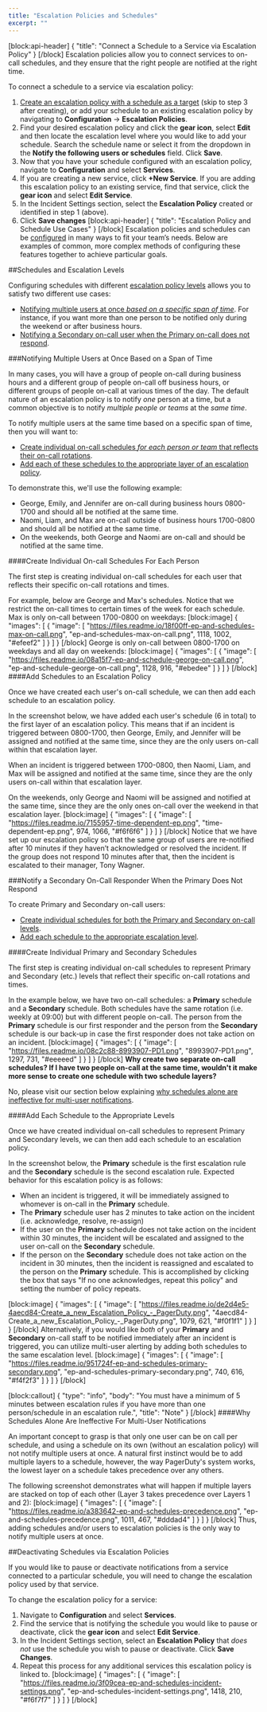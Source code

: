 ```yaml
---
title: "Escalation Policies and Schedules"
excerpt: ""
---
```

[block:api-header]
{
  "title": "Connect a Schedule to a Service via Escalation Policy"
}
[/block]
Escalation policies allow you to connect services to on-call schedules, and they ensure that the right people are notified at the right time. 

To connect a schedule to a service via escalation policy:

1. [Create an escalation policy with a schedule as a target](https://support.pagerduty.com/docs/escalation-policies#section-create-an-escalation-policy) (skip to step 3 after creating), or add your schedule to an existing escalation policy by navigating to **Configuration** → **Escalation Policies**. 
2. Find your desired escalation policy and click the **gear icon**, select **Edit** and then locate the escalation level where you would like to add your schedule. Search the schedule name or select it from the dropdown in the **Notify the following users or schedules** field. Click **Save**. 
3. Now that you have your schedule configured with an escalation policy,  navigate to **Configuration** and select **Services**.
4. If you are creating a new service, click **+New Service**. If you are adding this escalation policy to an existing service, find that service, click the **gear icon** and select **Edit Service**.
5. In the Incident Settings section, select the **Escalation Policy** created or identified in step 1 (above). 
6. Click **Save changes**
[block:api-header]
{
  "title": "Escalation Policy and Schedule Use Cases"
}
[/block]
Escalation policies and schedules can be [configured](https://support.pagerduty.com/docs/escalation-policies#section-create-an-escalation-policy) in many ways to fit your team’s needs. Below are examples of common, more complex methods of configuring these features together to achieve particular goals. 

##Schedules and Escalation Levels

Configuring schedules with different [escalation policy levels](https://support.pagerduty.com/docs/escalation-policies#section-escalation-levels) allows you to satisfy two different use cases:

- [Notifying multiple users at once *based on a specific span of time*](https://support.pagerduty.com/docs/escalation-policies-and-schedules#section-notifying-multiple-users-at-once-based-on-a-span-of-time). For instance, if you want more than one person to be notified only during the weekend or after business hours. 
- [Notifying a Secondary on-call user when the Primary on-call does not respond](https://support.pagerduty.com/docs/escalation-policies-and-schedules#section-notify-a-secondary-on-call-responder-when-the-primary-does-not-respond).

###Notifying Multiple Users at Once Based on a Span of Time

In many cases, you will have a group of people on-call during business hours and a different group of people on-call off business hours, or different groups of people on-call at various times of the day. The default nature of an escalation policy is to notify *one* person at a time, but a common objective is to notify *multiple people or teams* at the *same time*. 

To notify multiple users at the same time based on a specific span of time, then you will want to: 

- [Create individual on-call schedules *for each person or team* that reflects their on-call rotations](https://support.pagerduty.com/docs/escalation-policies-and-schedules#section-create-individual-on-call-schedules-for-each-person).
- [Add each of these schedules to the appropriate layer of an escalation policy](https://support.pagerduty.com/docs/escalation-policies-and-schedules#section-add-schedules-to-an-escalation-policy).

To demonstrate this, we'll use the following example:
- George, Emily, and Jennifer are on-call during business hours 0800-1700 and should all be notified at the same time.
- Naomi, Liam, and Max are on-call outside of business hours 1700-0800 and should all be notified at the same time.
- On the weekends, both George and Naomi are on-call and should be notified at the same time.

####Create Individual On-call Schedules For Each Person

The first step is creating individual on-call schedules for each user that reflects their specific on-call rotations and times.

For example, below are George and Max's schedules. Notice that we restrict the on-call times to certain times of the week for each schedule. Max is only on-call between 1700-0800 on weekdays:
[block:image]
{
  "images": [
    {
      "image": [
        "https://files.readme.io/18f00ff-ep-and-schedules-max-on-call.png",
        "ep-and-schedules-max-on-call.png",
        1118,
        1002,
        "#efeef2"
      ]
    }
  ]
}
[/block]
George is only on-call between 0800-1700 on weekdays and all day on weekends:
[block:image]
{
  "images": [
    {
      "image": [
        "https://files.readme.io/08a15f7-ep-and-schedule-george-on-call.png",
        "ep-and-schedule-george-on-call.png",
        1128,
        916,
        "#ebedee"
      ]
    }
  ]
}
[/block]
####Add Schedules to an Escalation Policy

Once we have created each user's on-call schedule, we can then add each schedule to an escalation policy.

In the screenshot below, we have added each user's schedule (6 in total) to the first layer of an escalation policy. This means that if an incident is triggered between 0800-1700, then George, Emily, and Jennifer will be assigned and notified at the same time, since they are the only users on-call within that escalation layer.

When an incident is triggered between 1700-0800, then Naomi, Liam, and Max will be assigned and notified at the same time, since they are the only users on-call within that escalation layer.

On the weekends, only George and Naomi will be assigned and notified at the same time, since they are the only ones on-call over the weekend in that escalation layer.
[block:image]
{
  "images": [
    {
      "image": [
        "https://files.readme.io/7155957-time-dependent-ep.png",
        "time-dependent-ep.png",
        974,
        1066,
        "#f6f6f6"
      ]
    }
  ]
}
[/block]
Notice that we have set up our escalation policy so that the same group of users are re-notified after 10 minutes if they haven’t acknowledged or resolved the incident. If the group does not respond 10 minutes after that, then the incident is escalated to their manager, Tony Wagner.

###Notify a Secondary On-Call Responder When the Primary Does Not Respond

To create Primary and Secondary on-call users:

- [Create individual schedules for both the Primary and Secondary on-call levels](https://support.pagerduty.com/docs/escalation-policies-and-schedules#section-create-individual-primary-and-secondary-schedules).
- [Add each schedule to the appropriate escalation level](https://support.pagerduty.com/docs/escalation-policies-and-schedules#section-add-each-schedule-to-the-appropriate-levels).

####Create Individual Primary and Secondary Schedules

The first step is creating individual on-call schedules to represent Primary and Secondary (etc.) levels that reflect their specific on-call rotations and times.

In the example below, we have two on-call schedules: a **Primary** schedule and a **Secondary** schedule. Both schedules have the same rotation (i.e. weekly at 09:00) but with different people on-call. The person from the **Primary** schedule is our first responder and the person from the **Secondary** schedule is our back-up in case the first responder does not take action on an incident.
[block:image]
{
  "images": [
    {
      "image": [
        "https://files.readme.io/08c2c88-8993907-PD1.png",
        "8993907-PD1.png",
        1297,
        731,
        "#eeeeed"
      ]
    }
  ]
}
[/block]
**Why create two separate on-call schedules? If I have two people on-call at the same time, wouldn't it make more sense to create one schedule with two schedule layers?**

No, please visit our section below explaining [why schedules alone are ineffective for multi-user notifications](https://support.pagerduty.com/docs/escalation-policies-and-schedules#section-why-schedules-alone-are-ineffective-for-multi-user-notifications). 

####Add Each Schedule to the Appropriate Levels

Once we have created individual on-call schedules to represent Primary and Secondary levels, we can then add each schedule to an escalation policy.

In the screenshot below, the **Primary** schedule is the first escalation rule and the **Secondary** schedule is the second escalation rule. Expected behavior for this escalation policy is as follows:

- When an incident is triggered, it will be immediately assigned to whomever is on-call in the **Primary** schedule.
- The **Primary** schedule user has 2 minutes to take action on the incident (i.e. acknowledge, resolve, re-assign)
- If the user on the **Primary** schedule does not take action on the incident within 30 minutes, the incident will be escalated and assigned to the user on-call on the **Secondary** schedule.
- If the person on the **Secondary** schedule does not take action on the incident in 30 minutes, then the incident is reassigned and escalated to the person on the **Primary** schedule. This is accomplished by clicking the box that says "If no one acknowledges, repeat this policy" and setting the number of policy repeats.

[block:image]
{
  "images": [
    {
      "image": [
        "https://files.readme.io/de2d4e5-4aecd84-Create_a_new_Escalation_Policy_-_PagerDuty.png",
        "4aecd84-Create_a_new_Escalation_Policy_-_PagerDuty.png",
        1079,
        621,
        "#f0f1f1"
      ]
    }
  ]
}
[/block]
Alternatively, if you would like *both* of your **Primary** and **Secondary** on-call staff to be notified immediately after an incident is triggered, you can utilize multi-user alerting by adding both schedules to the same escalation level.
[block:image]
{
  "images": [
    {
      "image": [
        "https://files.readme.io/951724f-ep-and-schedules-primary-secondary.png",
        "ep-and-schedules-primary-secondary.png",
        740,
        616,
        "#f4f2f3"
      ]
    }
  ]
}
[/block]

[block:callout]
{
  "type": "info",
  "body": "You must have a minimum of 5 minutes between escalation rules if you have more than one person/schedule in an escalation rule.",
  "title": "Note"
}
[/block]
####Why Schedules Alone Are Ineffective For Multi-User Notifications

An important concept to grasp is that only one user can be on call per schedule, and using a schedule on its own (without an escalation policy) will not notify multiple users at once. A natural first instinct would be to add multiple layers to a schedule, however, the way PagerDuty's system works, the lowest layer on a schedule takes precedence over any others.

The following screenshot demonstrates what will happen if multiple layers are stacked on top of each other (Layer 3 takes precedence over Layers 1 and 2):
[block:image]
{
  "images": [
    {
      "image": [
        "https://files.readme.io/a383642-ep-and-schedules-precedence.png",
        "ep-and-schedules-precedence.png",
        1011,
        467,
        "#dddad4"
      ]
    }
  ]
}
[/block]
Thus, adding schedules and/or users to escalation policies is the only way to notify multiple users at once.

##Deactivating Schedules via Escalation Policies 


If you would like to pause or deactivate notifications from a service connected to a particular schedule, you will need to change the escalation policy used by that service.  

To change the escalation policy for a service: 

1. Navigate to **Configuration** and select **Services**.
2. Find the service that is notifying the schedule you would like to pause or deactivate, click the **gear icon** and select **Edit Service**.
3. In the Incident Settings section, select an **Escalation Policy** that *does not* use the schedule you wish to pause or deactivate. Click **Save Changes**.
4. Repeat this process for any additional services this escalation policy is linked to.
[block:image]
{
  "images": [
    {
      "image": [
        "https://files.readme.io/3f09cea-ep-and-schedules-incident-settings.png",
        "ep-and-schedules-incident-settings.png",
        1418,
        210,
        "#f6f7f7"
      ]
    }
  ]
}
[/block]